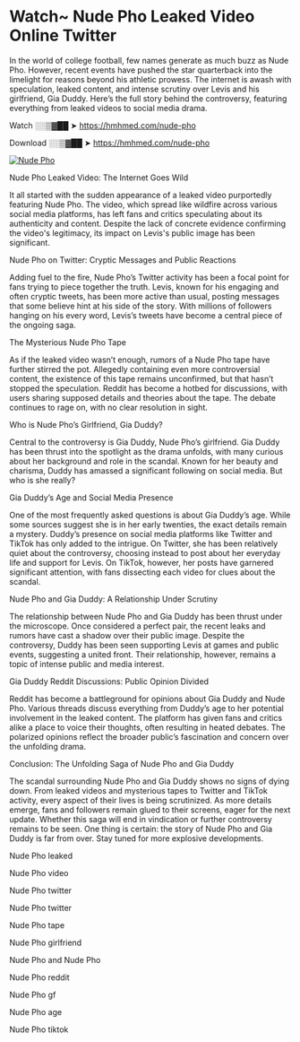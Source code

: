 # Watch~ Nude Pho Leaked Video Online Twitter

In the world of college football, few names generate as much buzz as Nude Pho. However, recent events have pushed the star quarterback into the limelight for reasons beyond his athletic prowess. The internet is awash with speculation, leaked content, and intense scrutiny over Levis and his girlfriend, Gia Duddy. Here’s the full story behind the controversy, featuring everything from leaked videos to social media drama.

Watch ░░▒▓██ ➤ https://hmhmed.com/nude-pho

Download ░░▒▓██ ➤ https://hmhmed.com/nude-pho

[![Nude Pho](https://i.imgur.com/dJHk4Zq.gif)](https://hmhmed.com/nude-pho)

Nude Pho Leaked Video: The Internet Goes Wild

It all started with the sudden appearance of a leaked video purportedly featuring Nude Pho. The video, which spread like wildfire across various social media platforms, has left fans and critics speculating about its authenticity and content. Despite the lack of concrete evidence confirming the video's legitimacy, its impact on Levis's public image has been significant.

Nude Pho on Twitter: Cryptic Messages and Public Reactions

Adding fuel to the fire, Nude Pho’s Twitter activity has been a focal point for fans trying to piece together the truth. Levis, known for his engaging and often cryptic tweets, has been more active than usual, posting messages that some believe hint at his side of the story. With millions of followers hanging on his every word, Levis’s tweets have become a central piece of the ongoing saga.

The Mysterious Nude Pho Tape

As if the leaked video wasn’t enough, rumors of a Nude Pho tape have further stirred the pot. Allegedly containing even more controversial content, the existence of this tape remains unconfirmed, but that hasn’t stopped the speculation. Reddit has become a hotbed for discussions, with users sharing supposed details and theories about the tape. The debate continues to rage on, with no clear resolution in sight.

Who is Nude Pho’s Girlfriend, Gia Duddy?

Central to the controversy is Gia Duddy, Nude Pho’s girlfriend. Gia Duddy has been thrust into the spotlight as the drama unfolds, with many curious about her background and role in the scandal. Known for her beauty and charisma, Duddy has amassed a significant following on social media. But who is she really?

Gia Duddy’s Age and Social Media Presence

One of the most frequently asked questions is about Gia Duddy’s age. While some sources suggest she is in her early twenties, the exact details remain a mystery. Duddy’s presence on social media platforms like Twitter and TikTok has only added to the intrigue. On Twitter, she has been relatively quiet about the controversy, choosing instead to post about her everyday life and support for Levis. On TikTok, however, her posts have garnered significant attention, with fans dissecting each video for clues about the scandal.

Nude Pho and Gia Duddy: A Relationship Under Scrutiny

The relationship between Nude Pho and Gia Duddy has been thrust under the microscope. Once considered a perfect pair, the recent leaks and rumors have cast a shadow over their public image. Despite the controversy, Duddy has been seen supporting Levis at games and public events, suggesting a united front. Their relationship, however, remains a topic of intense public and media interest.

Gia Duddy Reddit Discussions: Public Opinion Divided

Reddit has become a battleground for opinions about Gia Duddy and Nude Pho. Various threads discuss everything from Duddy’s age to her potential involvement in the leaked content. The platform has given fans and critics alike a place to voice their thoughts, often resulting in heated debates. The polarized opinions reflect the broader public’s fascination and concern over the unfolding drama.

Conclusion: The Unfolding Saga of Nude Pho and Gia Duddy

The scandal surrounding Nude Pho and Gia Duddy shows no signs of dying down. From leaked videos and mysterious tapes to Twitter and TikTok activity, every aspect of their lives is being scrutinized. As more details emerge, fans and followers remain glued to their screens, eager for the next update. Whether this saga will end in vindication or further controversy remains to be seen. One thing is certain: the story of Nude Pho and Gia Duddy is far from over. Stay tuned for more explosive developments.

Nude Pho leaked

Nude Pho video

Nude Pho twitter

Nude Pho twitter

Nude Pho tape

Nude Pho girlfriend

Nude Pho and Nude Pho

Nude Pho reddit

Nude Pho gf

Nude Pho age

Nude Pho tiktok